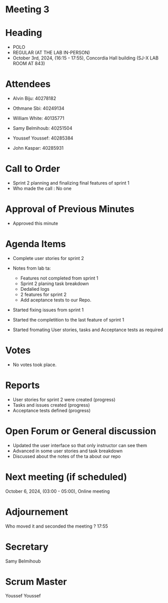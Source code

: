 # Meeting 3 
# Heading

- POLO
- REGULAR (AT THE LAB IN-PERSON)
- October 3rd, 2024,  (16:15 - 17:55), Concordia Hall building (SJ-X LAB ROOM AT 843)
  
# Attendees

- Alvin Biju: 40278182

- Othmane Sbi: 40249134

- William White: 40135771

- Samy Belmihoub: 40251504

- Youssef Youssef: 40285384

- John Kaspar: 40285931

# Call to Order

- Sprint 2 planning and finalizing final features of sprint 1
- Who made the call : No one
  
# Approval of Previous Minutes

- Approved this minute
  
# Agenda Items

- Complete user stories for sprint 2
- Notes from lab ta:

  - Features not completed from sprint 1
  - Sprint 2 planing task breakdown
  - Dedalied logs
  - 2 features for sprint 2
  - Add aceptance tests to our Repo.

- Started fixing issues from sprint 1
- Started the completition to the last feature of sprint 1
- Started fromating User stories, tasks and Acceptance tests as required

  
# Votes

- No votes took place.
  
# Reports

- User stories for sprint 2 were created (progress)
- Tasks and issues created (progress)
- Acceptance tests defined (progress)
  
# Open Forum or General discussion

- Updated the user interface so that only instructor can see them
- Advanced in some user stories and task breakdown
- Discussed about the notes of the ta about our repo
  
# Next meeting (if scheduled)

 October 6, 2024,  (03:00 - 05:00), Online meeting
  

# Adjournement
Who moved it and seconded the meeting ?
17:55

# Secretary
Samy Belmihoub

# Scrum Master
Youssef Youssef



